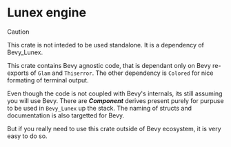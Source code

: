 # Lunex engine

> [!CAUTION]
> This crate is not inteded to be used standalone. It is a dependency of Bevy_Lunex.

This crate contains Bevy agnostic code, that is dependant only on Bevy re-exports of `Glam` and `Thiserror`. The other dependency is `Colored` for nice formating of terminal output.

Even though the code is not coupled with Bevy's internals, its still assuming you will use Bevy. There are _**Component**_ derives present purely for purpuse to be used in `Bevy_Lunex` up the stack. The naming of structs and documentation is also targetted for Bevy.

But if you really need to use this crate outside of Bevy ecosystem, it is very easy to do so.